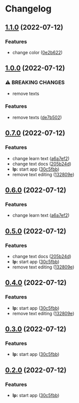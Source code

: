 # Changelog

## [1.1.0](https://github.com/julianomcl/monorepo-release-please/compare/v1.0.0...v1.1.0) (2022-07-12)


### Features

* change color ([0e2b622](https://github.com/julianomcl/monorepo-release-please/commit/0e2b622c880f921e58562cd44fdf3cd2ce6cd99c))

## [1.0.0](https://github.com/julianomcl/monorepo-release-please/compare/v0.7.0...v1.0.0) (2022-07-12)


### ⚠ BREAKING CHANGES

* remove texts

### Features

* remove texts ([de7b502](https://github.com/julianomcl/monorepo-release-please/commit/de7b50288d7569334edbaac80f81082f9e388b14))

## [0.7.0](https://github.com/julianomcl/monorepo-release-please/compare/v0.6.0...v0.7.0) (2022-07-12)


### Features

* change learn text ([a6a7ef2](https://github.com/julianomcl/monorepo-release-please/commit/a6a7ef272b372c50196ea7ccd1594467058fef56))
* change text docs ([205b24d](https://github.com/julianomcl/monorepo-release-please/commit/205b24da5e899486484b8fa1700961b4b0decf78))
* **lp:** start app ([30c5fbb](https://github.com/julianomcl/monorepo-release-please/commit/30c5fbbef13caa730aeb153227989c5f165b62d9))
* remove text editing ([132809e](https://github.com/julianomcl/monorepo-release-please/commit/132809e39ece6c0f2b1d86716c3a347b6ab825b3))

## [0.6.0](https://github.com/julianomcl/monorepo-release-please/compare/v0.5.0...v0.6.0) (2022-07-12)


### Features

* change learn text ([a6a7ef2](https://github.com/julianomcl/monorepo-release-please/commit/a6a7ef272b372c50196ea7ccd1594467058fef56))

## [0.5.0](https://github.com/julianomcl/monorepo-release-please/compare/v0.4.0...v0.5.0) (2022-07-12)


### Features

* change text docs ([205b24d](https://github.com/julianomcl/monorepo-release-please/commit/205b24da5e899486484b8fa1700961b4b0decf78))
* **lp:** start app ([30c5fbb](https://github.com/julianomcl/monorepo-release-please/commit/30c5fbbef13caa730aeb153227989c5f165b62d9))
* remove text editing ([132809e](https://github.com/julianomcl/monorepo-release-please/commit/132809e39ece6c0f2b1d86716c3a347b6ab825b3))

## [0.4.0](https://github.com/julianomcl/monorepo-release-please/compare/v0.3.0...v0.4.0) (2022-07-12)


### Features

* **lp:** start app ([30c5fbb](https://github.com/julianomcl/monorepo-release-please/commit/30c5fbbef13caa730aeb153227989c5f165b62d9))
* remove text editing ([132809e](https://github.com/julianomcl/monorepo-release-please/commit/132809e39ece6c0f2b1d86716c3a347b6ab825b3))

## [0.3.0](https://github.com/julianomcl/monorepo-release-please/compare/v0.2.0...v0.3.0) (2022-07-12)


### Features

* **lp:** start app ([30c5fbb](https://github.com/julianomcl/monorepo-release-please/commit/30c5fbbef13caa730aeb153227989c5f165b62d9))

## [0.2.0](https://github.com/julianomcl/monorepo-release-please/compare/v0.1.1...v0.2.0) (2022-07-12)


### Features

* **lp:** start app ([30c5fbb](https://github.com/julianomcl/monorepo-release-please/commit/30c5fbbef13caa730aeb153227989c5f165b62d9))
